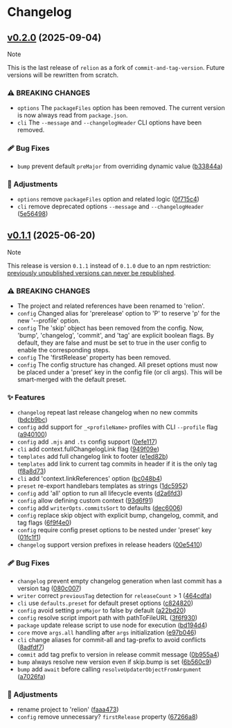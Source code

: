# Changelog


## [v0.2.0](https://github.com/Kh4f/relion/compare/v0.1.1...v0.2.0) (2025-09-04)

> [!NOTE]
> This is the last release of `relion` as a fork of `commit-and-tag-version`. Future versions will be rewritten from scratch.

### ⚠ BREAKING CHANGES
* `options` The `packageFiles` option has been removed. The current version is now always read from `package.json`.
* `cli` The `--message` and `--changelogHeader` CLI options have been removed.

### 🩹 Bug Fixes
* `bump` prevent default `preMajor` from overriding dynamic value ([b33844a](https://github.com/Kh4f/relion/commit/b33844a85aca6c214808dd2e85ce74de2127dbd6))

### 🧹 Adjustments
* `options` remove `packageFiles` option and related logic ([0f715c4](https://github.com/Kh4f/relion/commit/0f715c45b29f5fa7aa81ab1faf789103a693539b))
* `cli` remove deprecated options `--message` and `--changelogHeader` ([5e56498](https://github.com/Kh4f/relion/commit/5e56498a2d2e0cdda83510e6c5cb8c79bc917e3e))


## [v0.1.1](https://github.com/Kh4f/relion/commits/v0.1.1) (2025-06-20)

> [!NOTE]
> This release is version `0.1.1` instead of `0.1.0` due to an npm restriction: [previously unpublished versions can never be republished](https://docs.npmjs.com/cli/v11/commands/npm-unpublish).

### ⚠ BREAKING CHANGES
* The project and related references have been renamed to 'relion'.
* `config` Changed alias for 'prerelease' option to 'P' to reserve 'p' for the new '--profile' option.
* `config` The 'skip' object has been removed from the config. Now, 'bump', 'changelog', 'commit', and 'tag' are explicit boolean flags. By default, they are false and must be set to true in the user config to enable the corresponding steps.
* `config` The 'firstRelease' property has been removed.
* `config` The config structure has changed. All preset options must now be placed under a 'preset' key in the config file (or cli args). This will be smart-merged with the default preset.

### ✨ Features
* `changelog` repeat last release changelog when no new commits ([bdcb9bc](https://github.com/Kh4f/relion/commit/bdcb9bca3ba38ef8a9a1332d82685b1c7a71508b))
* `config` add support for `_<profileName>` profiles with CLI `--profile` flag ([a940100](https://github.com/Kh4f/relion/commit/a940100796af3fdcc224f1987775d6a4c04d62dd))
* `config` add `.mjs` and `.ts` config support ([0efe117](https://github.com/Kh4f/relion/commit/0efe11740433e9a000878a4f0e0822a94a0ac6a2))
* `cli` add context.fullChangelogLink flag ([949f09e](https://github.com/Kh4f/relion/commit/949f09ee9ddb3ce38a6568b4509a1c08c264f6da))
* `templates` add full changelog link to footer ([e1ed82b](https://github.com/Kh4f/relion/commit/e1ed82b74c988b1785cd93336918b5f005cd1c38))
* `templates` add link to current tag commits in header if it is the only tag ([f8a8d73](https://github.com/Kh4f/relion/commit/f8a8d73ef57b5b55ec184c172384ae0f36ac18a8))
* `cli` add 'context.linkReferences' option ([bc048b4](https://github.com/Kh4f/relion/commit/bc048b4dd1446ee78f3ef670589a9ca5fb41ad3b))
* `preset` re-export handlebars templates as strings ([1dc5952](https://github.com/Kh4f/relion/commit/1dc5952f42b08e0a86d71b162d427df51d4855c5))
* `config` add 'all' option to run all lifecycle events ([d2a6fd3](https://github.com/Kh4f/relion/commit/d2a6fd3befd0dd13ab128e220a4a65236b2afe1d))
* `config` allow defining custom context ([93d6f91](https://github.com/Kh4f/relion/commit/93d6f91caa490d418b20498da9ccc32ccda8ae46))
* `config` add `writerOpts.commitsSort` to defaults ([dec6006](https://github.com/Kh4f/relion/commit/dec60066dc8690d97dac51707c03c0c0fbc75e4b))
* `config` replace skip object with explicit bump, changelog, commit, and tag flags ([6f9f4e0](https://github.com/Kh4f/relion/commit/6f9f4e0af3fed9f1687ac1234af2a466c4db579d))
* `config` require config preset options to be nested under 'preset' key ([01fc1f1](https://github.com/Kh4f/relion/commit/01fc1f16b71b40557877ad67442279892a9a4a60))
* `changelog` support version prefixes in release headers ([00e5410](https://github.com/Kh4f/relion/commit/00e54105d686d90629c1a95a000c78896065b9e9))

### 🩹 Bug Fixes
* `changelog` prevent empty changelog generation when last commit has a version tag ([080c007](https://github.com/Kh4f/relion/commit/080c007b88882bfbc7d0e9deb215252714de6475))
* `writer` correct `previousTag` detection for `releaseCount` > 1 ([464cdfa](https://github.com/Kh4f/relion/commit/464cdfa90bef7af3154e6e3cb1a6d80268c2d375))
* `cli` use `defaults.preset` for default preset options ([c824820](https://github.com/Kh4f/relion/commit/c824820fa355fc5ad4ff3666a8fa354d35ca35f4))
* `config` avoid setting `preMajor` to false by default ([a22bd20](https://github.com/Kh4f/relion/commit/a22bd202731c8f4a8c9eb2cea622ed5ac1b9b720))
* `config` resolve script import path with pathToFileURL ([3f6f930](https://github.com/Kh4f/relion/commit/3f6f93041403573d736eebd3ae55a4b1a922843a))
* `package` update release script to use node for execution ([bd194d4](https://github.com/Kh4f/relion/commit/bd194d4e66884ca414659e6430cdda30427d6c1d))
* `core` move `args.all` handling after `args` initialization ([e97b046](https://github.com/Kh4f/relion/commit/e97b04612019a49f9a3aca4653ae88999b3df2e6))
* `cli` change aliases for commit-all and tag-prefix to avoid conflicts ([8adfdf7](https://github.com/Kh4f/relion/commit/8adfdf7cfe8e6545da1e6fe23298b0669102f142))
* `commit` add tag prefix to version in release commit message ([0b955a4](https://github.com/Kh4f/relion/commit/0b955a4f3f6377b3092d086bd44a77c3e27816f5))
* `bump` always resolve new version even if skip.bump is set ([6b560c9](https://github.com/Kh4f/relion/commit/6b560c967e8f8522ecfda1529dde26d0f80ebfe7))
* `bump` add `await` before calling `resolveUpdaterObjectFromArgument` ([a7026fa](https://github.com/Kh4f/relion/commit/a7026fa6513bf2505415e2c69215173cec194bd1))

### 🧹 Adjustments
* rename project to 'relion' ([faaa473](https://github.com/Kh4f/relion/commit/faaa473670c52e05821bdcc372f1a434eba1fb38))
* `config` remove unnecessary? `firstRelease` property ([67266a8](https://github.com/Kh4f/relion/commit/67266a84668e34a1b22ddd361c702010b6619aac))
